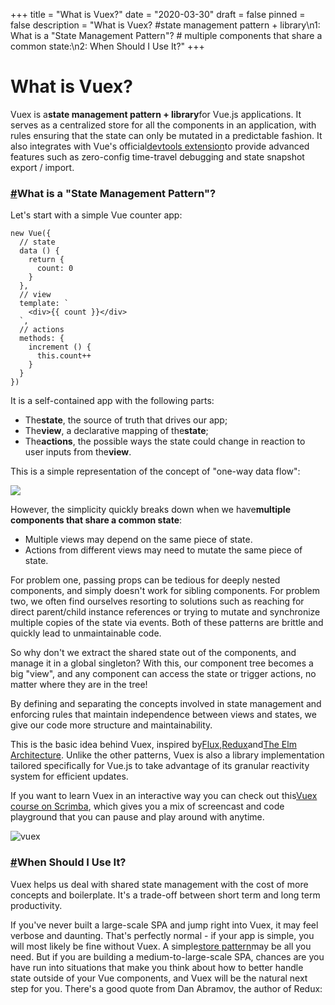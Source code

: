 +++
title = "What is Vuex?"
date = "2020-03-30"
draft = false
pinned = false
description = "What is Vuex?    #state management pattern + library\n1:  What is a \"State Management Pattern\"?  # multiple components that share a common state:\n2:  When Should I Use It?"
+++
<!--StartFragment-->

# What is Vuex?

<!--EndFragment-->

<!--StartFragment-->

Vuex is a**state management pattern + library**for Vue.js applications. It serves as a centralized store for all the components in an application, with rules ensuring that the state can only be mutated in a predictable fashion. It also integrates with Vue's official[devtools extension](https://github.com/vuejs/vue-devtools)to provide advanced features such as zero-config time-travel debugging and state snapshot export / import.

### [\#](https://vuex.vuejs.org/#what-is-a-state-management-pattern)What is a "State Management Pattern"?

Let's start with a simple Vue counter app:

```
new Vue({
  // state
  data () {
    return {
      count: 0
    }
  },
  // view
  template: `
    <div>{{ count }}</div>
  `,
  // actions
  methods: {
    increment () {
      this.count++
    }
  }
})
```

It is a self-contained app with the following parts:

* The**state**, the source of truth that drives our app;
* The**view**, a declarative mapping of the**state**;
* The**actions**, the possible ways the state could change in reaction to user inputs from the**view**.

This is a simple representation of the concept of "one-way data flow":

![](https://vuex.vuejs.org/flow.png)

However, the simplicity quickly breaks down when we have**multiple components that share a common state**:

* Multiple views may depend on the same piece of state.
* Actions from different views may need to mutate the same piece of state.

For problem one, passing props can be tedious for deeply nested components, and simply doesn't work for sibling components. For problem two, we often find ourselves resorting to solutions such as reaching for direct parent/child instance references or trying to mutate and synchronize multiple copies of the state via events. Both of these patterns are brittle and quickly lead to unmaintainable code.

So why don't we extract the shared state out of the components, and manage it in a global singleton? With this, our component tree becomes a big "view", and any component can access the state or trigger actions, no matter where they are in the tree!

By defining and separating the concepts involved in state management and enforcing rules that maintain independence between views and states, we give our code more structure and maintainability.

This is the basic idea behind Vuex, inspired by[Flux](https://facebook.github.io/flux/docs/overview),[Redux](http://redux.js.org/)and[The Elm Architecture](https://guide.elm-lang.org/architecture/). Unlike the other patterns, Vuex is also a library implementation tailored specifically for Vue.js to take advantage of its granular reactivity system for efficient updates.

If you want to learn Vuex in an interactive way you can check out this[Vuex course on Scrimba](https://scrimba.com/g/gvuex), which gives you a mix of screencast and code playground that you can pause and play around with anytime.

![vuex](https://vuex.vuejs.org/vuex.png)

### [\#](https://vuex.vuejs.org/#when-should-i-use-it)When Should I Use It?

Vuex helps us deal with shared state management with the cost of more concepts and boilerplate. It's a trade-off between short term and long term productivity.

If you've never built a large-scale SPA and jump right into Vuex, it may feel verbose and daunting. That's perfectly normal - if your app is simple, you will most likely be fine without Vuex. A simple[store pattern](https://vuejs.org/v2/guide/state-management.html#Simple-State-Management-from-Scratch)may be all you need. But if you are building a medium-to-large-scale SPA, chances are you have run into situations that make you think about how to better handle state outside of your Vue components, and Vuex will be the natural next step for you. There's a good quote from Dan Abramov, the author of Redux:

<!--EndFragment-->